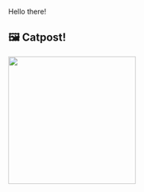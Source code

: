 Hello there!



## 🖼️ Catpost!

<sub>
    <img src="https://cdn2.thecatapi.com/images/fHWSORfFZ.png" height="256">
</sub>

